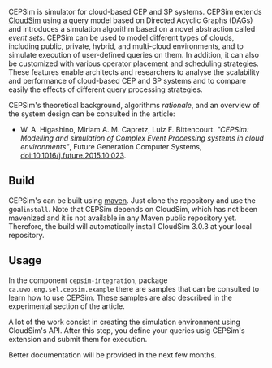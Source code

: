 
CEPSim is simulator for cloud-based CEP and SP systems.  CEPSim extends [CloudSim](http://www.cloudbus.org/cloudsim/) using a query model based on Directed Acyclic Graphs (DAGs) and introduces a simulation algorithm based on a novel abstraction called *event sets*. CEPSim can be used to model different types of clouds, including public, private, hybrid, and multi-cloud environments, and to simulate execution of user-defined queries on them. In addition, it can also be customized with various operator placement and scheduling strategies. These features enable architects and researchers to analyse the scalability and performance of cloud-based CEP and SP systems and to compare easily the effects of different query processing strategies.

CEPSim's theoretical background, algorithms *rationale*, and an overview of the system design can be consulted in the article:
* W. A. Higashino, Miriam A. M. Capretz, Luiz F. Bittencourt. *"CEPSim: Modelling and simulation of Complex Event Processing systems in cloud environments"*, Future Generation Computer Systems, [doi:10.1016/j.future.2015.10.023](http://dx.doi.org/10.1016/j.future.2015.10.023).
 
## Build
CEPSim's can be built using [maven](http://maven.apache.org). Just clone the repository and use the goal`install`. Note that CEPSim depends on CloudSim, which has not been mavenized and it is not available in any Maven public repository yet. Therefore, the build will automatically install CloudSim 3.0.3 at your local repository.

## Usage
In the component  `cepsim-integration`, package `ca.uwo.eng.sel.cepsim.example` there are samples that can be consulted to learn how to use CEPSim. These samples are also described in the experimental section of the article.

A lot of the work consist in creating the simulation environment using CloudSim's API. After this step, you define your queries usig CEPSim's extension and submit them for execution.

Better documentation will be provided in the next few months.

